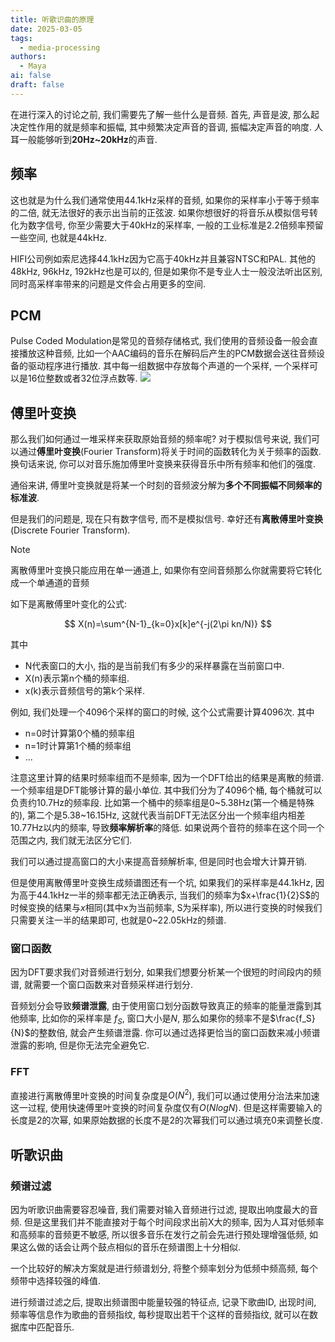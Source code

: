 ```yaml
---
title: 听歌识曲的原理
date: 2025-03-05
tags:
  - media-processing
authors:
  - Maya
ai: false
draft: false
---
```



在进行深入的讨论之前, 我们需要先了解一些什么是音频. 首先, 声音是波, 那么起决定性作用的就是频率和振幅, 其中频繁决定声音的音调, 振幅决定声音的响度. 人耳一般能够听到**20Hz~20kHz**的声音.

## 频率

这也就是为什么我们通常使用44.1kHz采样的音频, 如果你的采样率小于等于频率的二倍, 就无法很好的表示出当前的正弦波. 如果你想很好的将音乐从模拟信号转化为数字信号, 你至少需要大于40kHz的采样率, 一般的工业标准是2.2倍频率预留一些空间, 也就是44kHz.

HIFI公司例如索尼选择44.1kHz因为它高于40kHz并且兼容NTSC和PAL. 其他的48kHz, 96kHz, 192kHz也是可以的, 但是如果你不是专业人士一般没法听出区别, 同时高采样率带来的问题是文件会占用更多的空间.

## PCM
Pulse Coded Modulation是常见的音频存储格式, 我们使用的音频设备一般会直接播放这种音频, 比如一个AAC编码的音乐在解码后产生的PCM数据会送往音频设备的驱动程序进行播放. 其中每一组数据中存放每个声道的一个采样, 一个采样可以是16位整数或者32位浮点数等.
![](pcm-stereo-sample.png)

## 傅里叶变换

那么我们如何通过一堆采样来获取原始音频的频率呢? 对于模拟信号来说, 我们可以通过**傅里叶变换**(Fourier Transform)将关于时间的函数转化为关于频率的函数. 换句话来说, 你可以对音乐施加傅里叶变换来获得音乐中所有频率和他们的强度.

通俗来讲, 傅里叶变换就是将某一个时刻的音频波分解为**多个不同振幅不同频率的标准波**.

但是我们的问题是, 现在只有数字信号, 而不是模拟信号. 幸好还有**离散傅里叶变换**(Discrete Fourier Transform).

> [!NOTE]
> 离散傅里叶变换只能应用在单一通道上, 如果你有空间音频那么你就需要将它转化成一个单通道的音频


如下是离散傅里叶变化的公式:

$$
X(n)=\sum^{N-1}_{k=0}x[k]e^{-j(2\pi kn/N)}
$$

其中
- N代表窗口的大小, 指的是当前我们有多少的采样暴露在当前窗口中.
- X(n)表示第n个桶的频率组.
- x(k)表示音频信号的第k个采样.

例如, 我们处理一个4096个采样的窗口的时候, 这个公式需要计算4096次. 其中
- n=0时计算第0个桶的频率组
- n=1时计算第1个桶的频率组
- ...

注意这里计算的结果时频率组而不是频率, 因为一个DFT给出的结果是离散的频谱.
一个频率组是DFT能够计算的最小单位.
其中我们分为了4096个桶, 每个桶就可以负责约10.7Hz的频率段.
比如第一个桶中的频率组是0~5.38Hz(第一个桶是特殊的), 第二个是5.38~16.15Hz, 这就代表当前DFT无法区分出一个频率组内相差10.77Hz以内的频率, 导致**频率解析率**的降低. 如果说两个音符的频率在这个同一个范围之内, 我们就无法区分它们.

我们可以通过提高窗口的大小来提高音频解析率, 但是同时也会增大计算开销.

但是使用离散傅里叶变换生成频谱图还有一个坑, 如果我们的采样率是44.1kHz, 因为高于44.1kHz一半的频率都无法正确表示, 当我们的频率为$x+\frac{1}{2}S$的时候变换的结果与$x$相同(其中x为当前频率, S为采样率), 所以进行变换的时候我们只需要关注一半的结果即可, 也就是0~22.05kHz的频谱.

### 窗口函数

因为DFT要求我们对音频进行划分, 如果我们想要分析某一个很短的时间段内的频谱, 就需要一个窗口函数来对音频采样进行划分. 

音频划分会导致**频谱泄露**, 由于使用窗口划分函数导致真正的频率的能量泄露到其他频率, 比如你的采样率是 $f_S$, 窗口大小是$N$, 那么如果你的频率不是$\frac{f_S}{N}$的整数倍, 就会产生频谱泄露. 你可以通过选择更恰当的窗口函数来减小频谱泄露的影响, 但是你无法完全避免它.



### FFT

直接进行离散傅里叶变换的时间复杂度是$O(N^2)$, 我们可以通过使用分治法来加速这一过程, 使用快速傅里叶变换的时间复杂度仅有$O(NlogN)$. 但是这样需要输入的长度是2的次幂, 如果原始数据的长度不是2的次幂我们可以通过填充0来调整长度.



## 听歌识曲

### 频谱过滤
因为听歌识曲需要容忍噪音, 我们需要对输入音频进行过滤, 提取出响度最大的音频. 但是这里我们并不能直接对于每个时间段求出前X大的频率, 因为人耳对低频率和高频率的音频更不敏感, 所以很多音乐在发行之前会先进行预处理增强低频, 如果这么做的话会让两个鼓点相似的音乐在频谱图上十分相似.

一个比较好的解决方案就是进行频谱划分, 将整个频率划分为低频中频高频, 每个频带中选择较强的峰值.

进行频谱过滤之后, 提取出频谱图中能量较强的特征点, 记录下歌曲ID, 出现时间, 频率等信息作为歌曲的音频指纹, 每秒提取出若干个这样的音频指纹, 就可以在数据库中匹配音乐.




